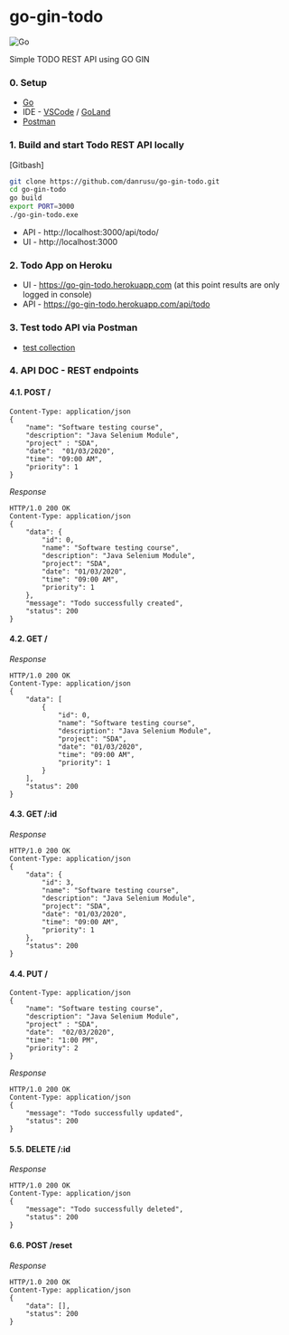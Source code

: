 # go-gin-todo
![Go](https://github.com/danrusu/go-gin-todo/workflows/Go/badge.svg?branch=master&event=push)

Simple TODO REST API using GO GIN 

### 0. Setup
 - [Go](https://golang.org/dl/)
 - IDE - [VSCode](https://code.visualstudio.com/download) / [GoLand](https://www.jetbrains.com/go/download)
 - [Postman](https://www.postman.com/downloads/)

### 1. Build and start Todo REST API locally
[Gitbash]

```bash
git clone https://github.com/danrusu/go-gin-todo.git
cd go-gin-todo
go build
export PORT=3000
./go-gin-todo.exe
```
- API - http://localhost:3000/api/todo/
- UI  - http://localhost:3000

### 2. Todo App on Heroku 
 - UI - https://go-gin-todo.herokuapp.com (at this point results are only logged in console)
 - API - https://go-gin-todo.herokuapp.com/api/todo

### 3. Test todo API via Postman
 - [test collection](GO_GIN_TODO.postman_collection.json)


### 4. API DOC - REST endpoints

#### 4.1. POST /
```
Content-Type: application/json
{   
    "name": "Software testing course", 
    "description": "Java Selenium Module", 
    "project" : "SDA",
    "date":  "01/03/2020",
    "time": "09:00 AM",
    "priority": 1
}
```

*Response*
```
HTTP/1.0 200 OK
Content-Type: application/json
{
    "data": {
        "id": 0,
        "name": "Software testing course",
        "description": "Java Selenium Module",
        "project": "SDA",
        "date": "01/03/2020",
        "time": "09:00 AM",
        "priority": 1
    },
    "message": "Todo successfully created",
    "status": 200
}
```
#### 4.2. GET /
*Response*
```
HTTP/1.0 200 OK
Content-Type: application/json
{
    "data": [
        {
            "id": 0,
            "name": "Software testing course",
            "description": "Java Selenium Module",
            "project": "SDA",
            "date": "01/03/2020",
            "time": "09:00 AM",
            "priority": 1
        }
    ],
    "status": 200
}
```
#### 4.3. GET /:id
*Response*
```
HTTP/1.0 200 OK
Content-Type: application/json
{
    "data": {
        "id": 3,
        "name": "Software testing course",
        "description": "Java Selenium Module",
        "project": "SDA",
        "date": "01/03/2020",
        "time": "09:00 AM",
        "priority": 1
    },
    "status": 200
}
```
#### 4.4. PUT /
```
Content-Type: application/json
{   
    "name": "Software testing course", 
    "description": "Java Selenium Module", 
    "project" : "SDA",
    "date":  "02/03/2020",
    "time": "1:00 PM",
    "priority": 2
}
```

*Response*
```
HTTP/1.0 200 OK
Content-Type: application/json
{
    "message": "Todo successfully updated",
    "status": 200
}
```
#### 5.5. DELETE /:id
*Response*
```
HTTP/1.0 200 OK
Content-Type: application/json
{
    "message": "Todo successfully deleted",
    "status": 200
}
```

#### 6.6. POST /reset
*Response*
```
HTTP/1.0 200 OK
Content-Type: application/json
{
    "data": [],
    "status": 200
}
```



